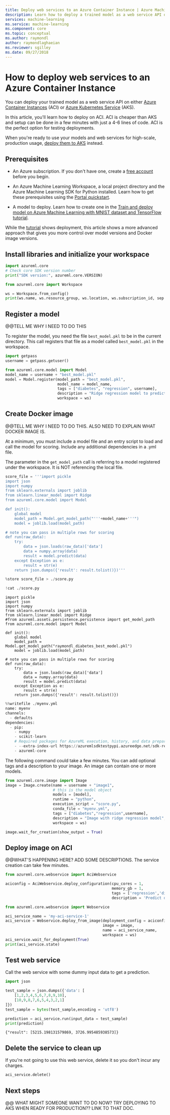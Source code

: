 ```yaml
---
title: Deploy web services to an Azure Container Instance | Azure Machine Learning
description: Learn how to deploy a trained model as a web service API on Azure Container Instances with Azure Machine Learning Services.
services: machine-learning
ms.service: machine-learning
ms.component: core
ms.topic: conceptual
ms.author: raymondl
author: raymondlaghaeian
ms.reviewer: sgilley
ms.date: 09/27/2018
---
```


# How to deploy web services to an Azure Container Instance

You can deploy your trained model as a web service API on either [Azure Container Instances](https://azure.microsoft.com/en-us/services/container-instances/) (ACI) or  [Azure Kubernetes Service](https://azure.microsoft.com/en-us/services/kubernetes-service/) (AKS).

In this article, you'll learn how to deploy on ACI.  ACI is cheaper than AKS and setup can be done in a few minutes with just a 4-6 lines of code. ACI is the perfect option for testing deployments.

When you're ready to use your models and web services for high-scale, production usage, [deploy them to AKS](how-to-deploy-to-aks.md) instead.

## Prerequisites

- An Azure subscription. If you don't have one, create a [free account](https://azure.microsoft.com/free/?WT.mc_id=A261C142F) before you begin.

- An Azure Machine Learning Workspace, a local project directory and the Azure Machine Learning SDK for Python installed. Learn how to get these prerequisites using the [Portal quickstart](quickstart-get-started.md).

- A model to deploy.  Learn how to create one in the [Train and deploy model on Azure Machine Learning with MNIST dataset and TensorFlow tutorial](tutorial-train-models-with-aml.md).  

While the [tutorial](tutorial-deploy-models-with-aml.md) shows deployment, this article shows a more advanced approach that gives you more control over model versions and Docker image versions.  

## Install libraries and initialize your workspace

```python
import azureml.core
# Check core SDK version number
print("SDK version:", azureml.core.VERSION)

from azureml.core import Workspace

ws = Workspace.from_config()
print(ws.name, ws.resource_group, ws.location, ws.subscription_id, sep = '\n')
```

## Register a model

@@TELL ME WHY I NEED TO DO THIS

To register the model, you need the file `best_model.pkl` to be in the current directory. This call registers that file as a model called `best_model.pkl` in the workspace.


```python
import getpass
username = getpass.getuser()

from azureml.core.model import Model
model_name = username + "best_model.pkl"
model = Model.register(model_path = "best_model.pkl",
                       model_name = model_name,
                       tags = ["diabetes", "regression", username],
                       description = "Ridge regression model to predict diabetes",
                       workspace = ws)
```    

## Create Docker image

@@TELL ME WHY I NEED TO DO THIS.  ALSO NEED TO EXPLAIN WHAT DOCKER IMAGE IS.

At a minimum, you must include a model file and an entry script to load and call the model for scoring. Include any additional dependencies in a .yml file.

The parameter in the `get_model_path` call is referring to a model registered under the workspace. It is NOT referencing the local file.


```python
score_file = '''import pickle
import json
import numpy
from sklearn.externals import joblib
from sklearn.linear_model import Ridge
from azureml.core.model import Model

def init():
    global model
    model_path = Model.get_model_path("'''+model_name+'''")
    model = joblib.load(model_path)

# note you can pass in multiple rows for scoring
def run(raw_data):
    try:
        data = json.loads(raw_data)['data']
        data = numpy.array(data)
        result = model.predict(data)
    except Exception as e:
        result = str(e)
    return json.dumps({'result': result.tolist()})'''

%store score_file > ./score.py
```

```python
!cat ./score.py
```

    import pickle
    import json
    import numpy
    from sklearn.externals import joblib
    from sklearn.linear_model import Ridge
    #from azureml.assets.persistence.persistence import get_model_path
    from azureml.core.model import Model
    
    def init():
        global model
        model_path = Model.get_model_path("raymondl_diabetes_best_model.pkl")
        model = joblib.load(model_path)
    
    # note you can pass in multiple rows for scoring
    def run(raw_data):
        try:
            data = json.loads(raw_data)['data']
            data = numpy.array(data)
            result = model.predict(data)
        except Exception as e:
            result = str(e)
        return json.dumps({'result': result.tolist()})
    

```python
%%writefile ./myenv.yml
name: myenv
channels:
  - defaults
dependencies:
  - pip:
    - numpy
    - scikit-learn
    # Required packages for AzureML execution, history, and data preparation.
    - --extra-index-url https://azuremlsdktestpypi.azureedge.net/sdk-release/Preview/E7501C02541B433786111FE8E140CAA1
    - azureml-core
```    

The following command could take a few minutes. You can add optional tags and a description to your image. An image can contain one or more models.


```python
from azureml.core.image import Image
image = Image.create(name = username + "image1",
                     # this is the model object 
                     models = [model],
                     runtime = "python",
                     execution_script = "score.py",
                     conda_file = "myenv.yml",
                     tags = ["diabetes","regression",username],
                     description = "Image with ridge regression model",
                     workspace = ws)
```
    

```python
image.wait_for_creation(show_output = True)
```    

## Deploy image on ACI

@@WHAT'S HAPPENING HERE? ADD SOME DESCRIPTIONS.
The service creation can take few minutes.


```python
from azureml.core.webservice import AciWebservice

aciconfig = AciWebservice.deploy_configuration(cpu_cores = 1, 
                                               memory_gb = 1, 
                                               tags = ['regression','diabetes',username], 
                                               description = 'Predict diabetes using regression model')
```


```python
from azureml.core.webservice import Webservice

aci_service_name = 'my-aci-service-1'
aci_service = Webservice.deploy_from_image(deployment_config = aciconfig,
                                           image = image,
                                           name = aci_service_name,
                                           workspace = ws)
aci_service.wait_for_deployment(True)
print(aci_service.state)
```    

## Test web service

Call the web service with some dummy input data to get a prediction.


```python
import json

test_sample = json.dumps({'data': [
    [1,2,3,4,5,6,7,8,9,10], 
    [10,9,8,7,6,5,4,3,2,1]
]})
test_sample = bytes(test_sample,encoding = 'utf8')

prediction = aci_service.run(input_data = test_sample)
print(prediction)
```

    {"result": [5215.198131579869, 3726.995485938573]}
    

## Delete the service to clean up

If you're not going to use this web service, delete it so you don't incur any charges.

```python
aci_service.delete()
```

## Next steps

@@ WHAT MIGHT SOMEONE WANT TO DO NOW? TRY DEPLOYING TO AKS WHEN READY FOR PRODUCTION?? LINK TO THAT DOC.